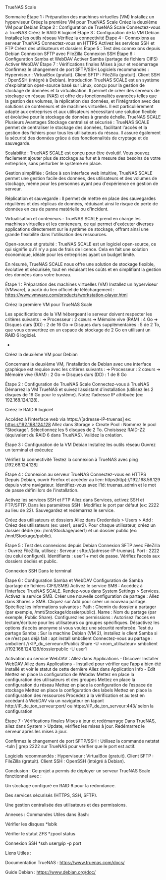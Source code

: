 TrueNAS Scale

Sommaire
Étape 1 : Préparation des machines virtuelles (VM)
Installez un hyperviseur
Créez la première VM pour TrueNAS Scale
Créez la deuxième VM pour Debian
Étape 2 : Configuration de TrueNAS Scale
Connectez-vous à TrueNAS 
Créez le RAID 6 logiciel 
Étape 3 : Configuration de la VM Debian
Installez les outils réseau 
Vérifiez la connectivité 
Étape 4 : Connexions au serveur TrueNAS
Connectez-vous en HTTPS 
Activez les services SSH et FTP 
Créez des utilisateurs et dossiers 
Étape 5 : Test des connexions depuis Debian
Connexion SFTP avec FileZilla 
Connexion SSH 
Étape 6 : Configuration Samba et WebDAV
Activer Samba (partage de fichiers CIFS) 
Activer WebDAV
Étape 7 : Vérifications finales
Mises à jour et redémarrage 
Confirmez le changement de port SFTP/SSH 
Logiciels recommandés :
Hyperviseur : VirtualBox (gratuit).
Client SFTP : FileZilla (gratuit).
Client SSH : OpenSSH (intégré à Debian).
Introduction
TrueNAS SCALE est un système d'exploitation open-source basé sur Linux, conçu pour la gestion de stockage de données et la virtualisation. Il permet de créer des serveurs de stockage en réseau (NAS) et offre des fonctionnalités avancées telles que la gestion des volumes, la réplication des données, et l'intégration avec des solutions de conteneurs et de machines virtuelles. Il est particulièrement adapté aux entreprises et aux utilisateurs nécessitant une solution flexible et évolutive pour le stockage de données à grande échelle.
TrueNAS SCALE Plusieurs Avantages
Stockage centralisé et sécurisé : TrueNAS SCALE permet de centraliser le stockage des données, facilitant l'accès et la gestion des fichiers pour tous les utilisateurs du réseau. Il assure également la sécurité des données grâce à des fonctionnalités de cryptage et de sauvegarde.


Scalabilité : TrueNAS SCALE est conçu pour être évolutif. Vous pouvez facilement ajouter plus de stockage au fur et à mesure des besoins de votre entreprise, sans perturber le système en place.


Gestion simplifiée : Grâce à son interface web intuitive, TrueNAS SCALE permet une gestion facile des données, des utilisateurs et des volumes de stockage, même pour les personnes ayant peu d'expérience en gestion de serveur.


Réplication et sauvegarde : Il permet de mettre en place des sauvegardes régulières et des réplicas de données, réduisant ainsi le risque de perte de données en cas de panne matérielle ou d'incident.


Virtualisation et conteneurs : TrueNAS SCALE prend en charge les machines virtuelles et les conteneurs, ce qui permet d'exécuter diverses applications directement sur le système de stockage, offrant ainsi une grande flexibilité dans l'utilisation des ressources.


Open-source et gratuité : TrueNAS SCALE est un logiciel open-source, ce qui signifie qu'il n'y a pas de frais de licence. Cela en fait une solution économique, idéale pour les entreprises ayant un budget limité.


En résumé, TrueNAS SCALE nous offre une solution de stockage flexible, évolutive et sécurisée, tout en réduisant les coûts et en simplifiant la gestion des données dans votre bureau.












Étape 1 : Préparation des machines virtuelles (VM)
Installez un hyperviseur (VMware), à partir du lien officiel de téléchargement :
https://www.vmware.com/products/workstation-player.html




Créez la première VM pour TrueNAS Scale






















Les spécifications de la VM hébergeant le serveur doivent respecter les critères suivants : ➔ Processeur : 2 cœurs ➔ Mémoire vive (RAM) : 4 Go ➔ Disques durs (DD) : 2 de 16 Go ➔ Disques durs supplémentaires : 5 de 2 To, que vous convertirez en un espace de stockage de 2 Go en utilisant un RAID 6 logiciel. 








*










Créez la deuxième VM pour Debian
















Concernant la deuxième VM, l'installation de Debian avec une interface graphique est requise avec les critères suivants : ➔ Processeur : 2 cœurs ➔ Mémoire vive (RAM) : 2 Go ➔ Disques durs (DD) : 1 de 8 Go














































Étape 2 : Configuration de TrueNAS Scale
Connectez-vous à TrueNAS 
Démarrez la VM TrueNAS et suivez l’assistant d’installation (utilisez les 2 disques de 16 Go pour le système).
Notez l’adresse IP attribuée (ex: 192.168.124.128).



Créez le RAID 6 logiciel 

Accédez à l’interface web via https://[adresse-IP-truenas] ex: https://192.168.124.128
Allez dans Storage > Create Pool :
Nommez le pool "Stockage".
Sélectionnez les 5 disques de 2 To.
Choisissez RAID-Z2 (équivalent du RAID 6 dans TrueNAS).
Validez la création.




















Étape 3 : Configuration de la VM Debian
Installez les outils réseau 
Ouvrez un terminal et exécutez



















Vérifiez la connectivité 
            Testez la connexion à TrueNAS avec ping [192.68.124.128]




Étape 4 : Connexion au serveur TrueNAS
Connectez-vous en HTTPS 
Depuis Debian, ouvrir Firefox et accéder au lien: https(http)://192.168.56.129 depuis votre navigateur.
Identifiez-vous avec l’Id: truenas_admin et le mot de passe défini lors de l'installation.
         

Activez les services SSH et FTP 
Allez dans Services, activez SSH et FTP/SFTP.
Dans les paramètres SSH :
Modifiez le port par défaut (ex: 2222 au lieu de 22).
Sauvegardez et redémarrez le service.



























Créez des utilisateurs et dossiers 
Allez dans Credentials > Users > Add :
Créez des utilisateurs (ex: user1, user2).
Pour chaque utilisateur, créez un dossier dédié (ex: /mnt/Stockage/user1) et un dossier public (ex: /mnt/Stockage/public).















 














































Étape 5 : Test des connexions depuis Debian
Connexion SFTP avec FileZilla :
 Ouvrez FileZilla, utilisez :
Serveur : sftp://[adresse-IP-truenas].
Port : 2222 (ou celui configuré).
Identifiants : user1 + mot de passe.
Vérifiez l’accès aux dossiers dédiés et public.































Connexion SSH Dans le terminal 


Étape 6 : Configuration Samba et WebDAV
Configuration de Samba (partage de fichiers CIFS/SMB)
Activez le service SMB :
Accédez à l’interface TrueNAS SCALE.
Rendez-vous dans System Settings > Services.
Activez le service SMB.
Créer une nouvelle configuration de partage :
Allez dans Shares > SMB.
Cliquez sur Add pour créer un nouveau partage.
Spécifiez les informations suivantes :
Path : Chemin du dossier à partager (par exemple, /mnt/Stockage/dossierpublic).
Name : Nom du partage (par exemple, Public Share).
Configurez les permissions :
Autorisez l’accès en lecture/écriture pour les utilisateurs ou groupes spécifiques.
Désactivez les options d’accès anonyme si vous voulez une sécurité renforcée.
Test du partage Samba : Sur la machine Debian (VM 2), installez le client Samba si ce n’est pas déjà fait :
apt install smbclient
Connectez-vous au partage :
smbclient //<IP_du_serveur>/Public\ Share -U <nom_utilisateur>  smbclient //192.168.124.128/dossierpublic -U user1













 







Activation du service WebDAV :
Allez dans Applications - Discover
Installer WebDAV
Allez dans Applications - Installed pour vérifier que l’app a bien été installé et voir le statut de cette dernière
Allez dans Application Info - Edit 
Mettez en place la configuration de Webdav
Mettez en place la configuration des utilisateurs et des groupes
Mettez en place la configuration du réseau
Mettez en place la configuration de l’espace de stockage
Mettez en place la configuration des labels
Mettez en place la configuration des ressources
Procédez à la vérification et au test en accédant à WebDAV via un navigateur en tapant  http://IP_de_ton_serveur:port/ ou https://IP_de_ton_serveur:443/ selon la configuration













































Étape 7 : Vérifications finales
Mises à jour et redémarrage 
Dans TrueNAS, allez dans System > Update, vérifiez les mises à jour.
Redémarrez le serveur après les mises à jour.










Confirmez le changement de port SFTP/SSH :
Utilisez la commande netstat -tuln | grep 2222 sur TrueNAS pour vérifier que le port est actif.


 


















Logiciels recommandés :
Hyperviseur : VirtualBox (gratuit).
Client SFTP : FileZilla (gratuit).
Client SSH : OpenSSH (intégré à Debian).

Conclusion :
Ce projet a permis de déployer un serveur TrueNAS Scale fonctionnel avec :

Un stockage configuré en RAID 6 pour la redondance.

Des services sécurisés (HTTPS, SSH, SFTP).

Une gestion centralisée des utilisateurs et des permissions.

Annexes :
Commandes Utiles dans Bash:

Vérifier les disques
*lsblk

Vérifier le statut ZFS
*zpool status

Connexion SSH
*ssh user@ip -p port


Liens Utiles :

Documentation TrueNAS : https://www.truenas.com/docs/

Guide Debian : https://www.debian.org/doc/


